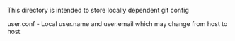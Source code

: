 
This directory is intended to store locally dependent git config

user.conf - Local user.name and user.email which may change from host to host
